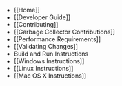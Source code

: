 * [[Home]]
* [[Developer Guide]]
 * [[Contributing]]
 * [[Garbage Collector Contributions]]
 * [[Performance Requirements]]
 * [[Validating Changes]]
* Build and Run Instructions
 * [[Windows Instructions]]
 * [[Linux Instructions]]
 * [[Mac OS X Instructions]]